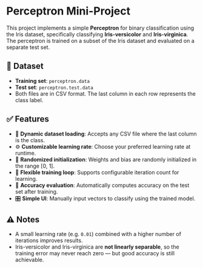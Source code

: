 # Perceptron Mini-Project

This project implements a simple **Perceptron** for binary classification using the Iris dataset, specifically classifying **Iris-versicolor** and **Iris-virginica**. The perceptron is trained on a subset of the Iris dataset and evaluated on a separate test set.

## 📂 Dataset

- **Training set**: `perceptron.data`  
- **Test set**: `perceptron.test.data`  
- Both files are in CSV format. The last column in each row represents the class label.

## ✅ Features

- 🔄 **Dynamic dataset loading**: Accepts any CSV file where the last column is the class.
- ⚙️ **Customizable learning rate**: Choose your preferred learning rate at runtime.
- 🧠 **Randomized initialization**: Weights and bias are randomly initialized in the range [0, 1].
- 🔁 **Flexible training loop**: Supports configurable iteration count for learning.
- 🧪 **Accuracy evaluation**: Automatically computes accuracy on the test set after training.
- 🎛️ **Simple UI**: Manually input vectors to classify using the trained model.

## ⚠️ Notes

- A small learning rate (e.g. `0.01`) combined with a higher number of iterations improves results.
- Iris-versicolor and Iris-virginica are **not linearly separable**, so the training error may never reach zero — but good accuracy is still achievable.
